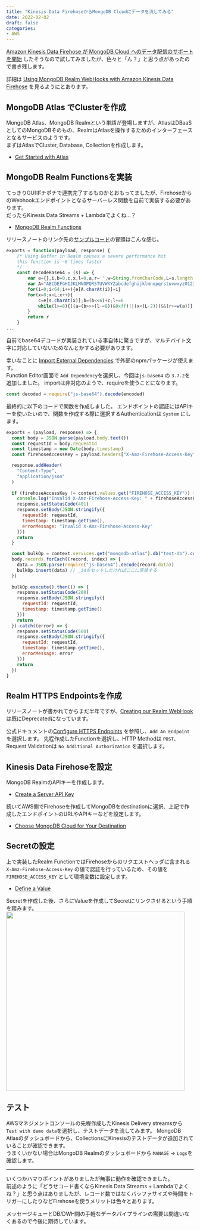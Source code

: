 ```yaml
---
title: "Kinesis Data FirehoseからMongoDB Cloudにデータを流してみる"
date: 2022-02-02
draft: false
categories:
- AWS
---
```


[Amazon Kinesis Data Firehose が MongoDB Cloud へのデータ配信のサポートを開始](https://aws.amazon.com/jp/about-aws/whats-new/2020/07/amazon-kinesis-data-firehose-supports-data-delivery-mongodb-cloud/) したそうなので試してみましたが、色々と「ん？」と思う点があったので書き残します。

詳細は [Using MongoDB Realm WebHooks with Amazon Kinesis Data Firehose](https://www.mongodb.com/developer/how-to/Realm-AWS-Kinesis-Firehose-Destination/) を見るようにとあります。

## MongoDB Atlas でClusterを作成

MongoDB Atlas、MongoDB Realmという単語が登場しますが、AtlasはDBaaSとしてのMongoDBそのもの、RealmはAtlasを操作するためのインターフェースとなるサービスのようです。  
まずはAtlasでCluster, Database, Collectionを作成します。

- [Get Started with Atlas](https://docs.atlas.mongodb.com/getting-started/)

## MongoDB Realm Functionsを実装

てっきりGUIポチポチで連携完了するものかとおもってましたが、FirehoseからのWebhookエンドポイントとなるサーバーレス関数を自前で実装する必要があります。  
だったらKinesis Data Streams + Lambdaでよくね...？

- [MongoDB Realm Functions](https://docs.mongodb.com/realm/functions/#functions)

リリースノートのリンク先の[サンプルコード](https://www.mongodb.com/developer/how-to/Realm-AWS-Kinesis-Firehose-Destination/#the-realm-function)の冒頭はこんな感じ。

```js
exports = function(payload, response) {
    /* Using Buffer in Realm causes a severe performance hit
    this function is ~6 times faster
    */
    const decodeBase64 = (s) => {
        var e={},i,b=0,c,x,l=0,a,r='',w=String.fromCharCode,L=s.length
        var A="ABCDEFGHIJKLMNOPQRSTUVWXYZabcdefghijklmnopqrstuvwxyz0123456789+/"
        for(i=0;i<64;i++){e[A.charAt(i)]=i}
        for(x=0;x<L;x++){
            c=e[s.charAt(x)];b=(b<<6)+c;l+=6
            while(l>=8){((a=(b>>>(l-=8))&0xff)||(x<(L-2)))&&(r+=w(a))}
        }
        return r
    }
...
```

自前でbase64デコードが実装されている事自体に驚きですが、マルチバイト文字に対応していないためなんとかする必要があります。

幸いなことに [Import External Dependencies](https://docs.mongodb.com/realm/functions/import-external-dependencies/) で外部のnpmパッケージが使えます。  
Function Editor画面で `Add Dependency`を選択し、今回は`js-base64` の `3.7.2`を追加しました。
importは非対応のようで、requireを使うことになります。

```js
const decoded = require("js-base64").decode(encoded)
```


最終的に以下のコードで関数を作成しました。
エンドポイントの認証にはAPIキーを使いたいので、関数を作成する際に選択するAuthenticationは `System` にします。

```js
exports = (payload, response) => {
  const body = JSON.parse(payload.body.text())
  const requestId = body.requestId
  const timestamp = new Date(body.timestamp)
  const firehoseAccessKey = payload.headers["X-Amz-Firehose-Access-Key"]

  response.addHeader(
    "Content-Type",
    "application/json"
  )
  
  if (firehoseAccessKey != context.values.get("FIREHOSE_ACCESS_KEY")) {
    console.log("Invalid X-Amz-Firehose-Access-Key: " + firehoseAccessKey)
    response.setStatusCode(401)
    response.setBody(JSON.stringify({
      requestId: requestId,
      timestamp: timestamp.getTime(),
      errorMessage: "Invalid X-Amz-Firehose-Access-Key"
    }))
    return
  }

  const bulkOp = context.services.get("mongodb-atlas").db("test-db").collection("test-collection").initializeOrderedBulkOp()
  body.records.forEach((record, index) => {
    data = JSON.parse(require("js-base64").decode(record.data))
    bulkOp.insert(data) // _idをセットしたければここに実装する
  })
    
  bulkOp.execute().then(() => {
    response.setStatusCode(200)
    response.setBody(JSON.stringify({
      requestId: requestId,
      timestamp: timestamp.getTime()
    }))
    return
  }).catch((error) => {
    response.setStatusCode(500)
    response.setBody(JSON.stringify({
      requestId: requestId,
      timestamp: timestamp.getTime(),
      errorMessage: error
    }))
    return
  })
}
```

## Realm HTTPS Endpointsを作成

リリースノートが書かれてからまだ半年ですが、[Creating our Realm WebHook](https://www.mongodb.com/developer/how-to/Realm-AWS-Kinesis-Firehose-Destination/#creating-our-realm-webhook) は既にDeprecatedになっています。

公式ドキュメントの[Configure HTTPS Endpoints](https://docs.mongodb.com/realm/endpoints/configure/) を参照し、`Add An Endpoint` を選択します。
先程作成したFunctionを選択し、HTTP Methodは `POST`、Request Validationは `No Additional Authorization` を選択します。

## Kinesis Data Firehoseを設定

MongoDB RealmのAPIキーを作成します。
- [Create a Server API Key](https://docs.mongodb.com/realm/authentication/api-key/#create-a-server-api-key)

続いてAWS側でFirehoseを作成してMongoDBをdestinationに選択、上記で作成したエンドポイントのURLやAPIキーなどを設定します。
- [Choose MongoDB Cloud for Your Destination](https://docs.aws.amazon.com/firehose/latest/dev/create-destination.html#create-destination-mongodb) 


## Secretの設定

上で実装したRealm FunctionではFirehoseからのリクエストヘッダに含まれる `X-Amz-Firehose-Access-Key` の値で認証を行っているため、その値を `FIREHOSE_ACCESS_KEY` として環境変数に設定します。

- [Define a Value](https://docs.mongodb.com/realm/values-and-secrets/define-a-value/)

Secretを作成した後、さらにValueを作成してSecretにリンクさせるという手順を踏みます。
<img src="/images/firehose_mongo/firehose_mongo1.png" width="480">

## テスト

AWSマネジメントコンソールの先程作成したKinesis Delivery streamsから `Test with demo data`を選択し、テストデータを流してみます。
MongoDB Atlasのダッシュボードから、CollectionsにKinesisのテストデータが追加されていることが確認できます。  
うまくいかない場合はMongoDB Realmのダッシュボードから `MANAGE` → `Logs`を確認します。

---

いくつかハマりポイントがありましたが無事に動作を確認できました。  
前述のように「どうせコード書くならKinesis Data Streams + Lambdaでよくね？」と思う点はありましたが、レコード数ではなくバッファサイズや時間をトリガーにしたりなどFirehoseを使うメリットは色々とあります。

メッセージキューとDB/DWH間の手軽なデータパイプラインの需要は間違いなくあるので今後に期待しています。